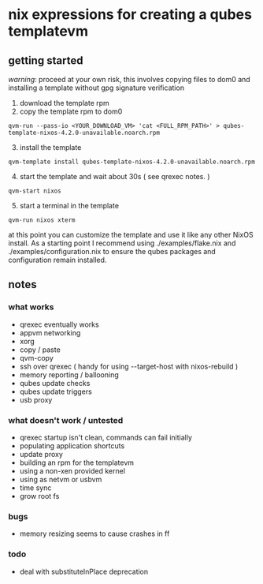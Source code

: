 # nix expressions for creating a qubes templatevm

## getting started

*warning*: proceed at your own risk, this involves copying files to dom0 and installing a template
without gpg signature verification

1. download the template rpm
2. copy the template rpm to dom0
```
qvm-run --pass-io <YOUR_DOWNLOAD_VM> 'cat <FULL_RPM_PATH>' > qubes-template-nixos-4.2.0-unavailable.noarch.rpm
```
3. install the template
```
qvm-template install qubes-template-nixos-4.2.0-unavailable.noarch.rpm
```
4. start the template and wait about 30s ( see qrexec notes. )
```
qvm-start nixos
```
5. start a terminal in the template
```
qvm-run nixos xterm
```

at this point you can customize the template and use it like any other NixOS install. As a starting point 
I recommend using ./examples/flake.nix and ./examples/configuration.nix to ensure the qubes packages 
and configuration remain installed.

## notes

### what works
- qrexec eventually works
- appvm networking
- xorg
- copy / paste
- qvm-copy
- ssh over qrexec ( handy for using --target-host with nixos-rebuild )
- memory reporting / ballooning
- qubes update checks
- qubes update triggers
- usb proxy

### what doesn't work / untested
- qrexec startup isn't clean, commands can fail initially
- populating application shortcuts
- update proxy
- building an rpm for the templatevm
- using a non-xen provided kernel
- using as netvm or usbvm
- time sync
- grow root fs

### bugs
- memory resizing seems to cause crashes in ff

### todo
- deal with substituteInPlace deprecation
